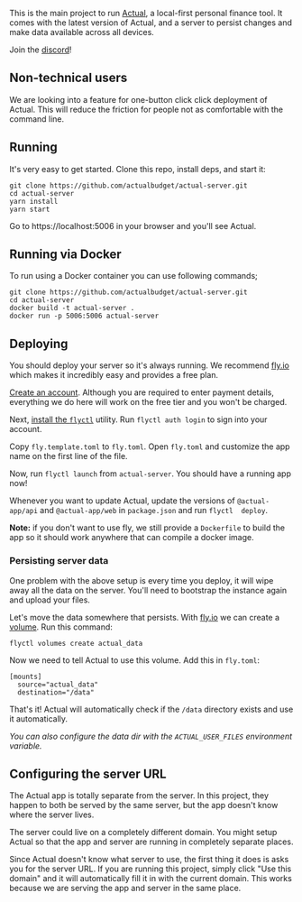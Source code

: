 
This is the main project to run [Actual](https://github.com/actualbudget/actual), a local-first personal finance tool. It comes with the latest version of Actual, and a server to persist changes and make data available across all devices.

Join the [discord](https://discord.gg/pRYNYr4W5A)!

## Non-technical users

We are looking into a feature for one-button click click deployment of Actual. This will reduce the friction for people not as comfortable with the command line.

## Running

It's very easy to get started. Clone this repo, install deps, and start it:

```
git clone https://github.com/actualbudget/actual-server.git
cd actual-server
yarn install
yarn start
```

Go to https://localhost:5006 in your browser and you'll see Actual.

## Running via Docker
To run using a Docker container you can use following commands;

```
git clone https://github.com/actualbudget/actual-server.git
cd actual-server
docker build -t actual-server .
docker run -p 5006:5006 actual-server
```


## Deploying

You should deploy your server so it's always running. We recommend [fly.io](https://fly.io) which makes it incredibly easy and provides a free plan.

[Create an account](https://fly.io/app/sign-in). Although you are required to enter payment details, everything we do here will work on the free tier and you won't be charged.

Next, [install the `flyctl`](https://fly.io/docs/flyctl/installing/) utility. Run `flyctl auth login` to sign into your account.

Copy `fly.template.toml` to `fly.toml`. Open `fly.toml` and customize the app name on the first line of the file.

Now, run `flyctl launch` from `actual-server`. You should have a running app now!

Whenever you want to update Actual, update the versions of `@actual-app/api` and `@actual-app/web` in `package.json` and run `flyctl  deploy`.

**Note:** if you don't want to use fly, we still provide a `Dockerfile` to build the app so it should work anywhere that can compile a docker image.

### Persisting server data

One problem with the above setup is every time you deploy, it will wipe away all the data on the server. You'll need to bootstrap the instance again and upload your files.

Let's move the data somewhere that persists. With [fly.io](https://fly.io) we can create a [volume](https://fly.io/docs/reference/volumes/). Run this command:

```
flyctl volumes create actual_data
```

Now we need to tell Actual to use this volume. Add this in `fly.toml`:

```
[mounts]
  source="actual_data"
  destination="/data"
```

That's it! Actual will automatically check if the `/data` directory exists and use it automatically.

_You can also configure the data dir with the `ACTUAL_USER_FILES` environment variable._

## Configuring the server URL

The Actual app is totally separate from the server. In this project, they happen to both be served by the same server, but the app doesn't know where the server lives.

The server could live on a completely different domain. You might setup Actual so that the app and server are running in completely separate places.

Since Actual doesn't know what server to use, the first thing it does is asks you for the server URL. If you are running this project, simply click "Use this domain" and it will automatically fill it in with the current domain. This works because we are serving the app and server in the same place.
